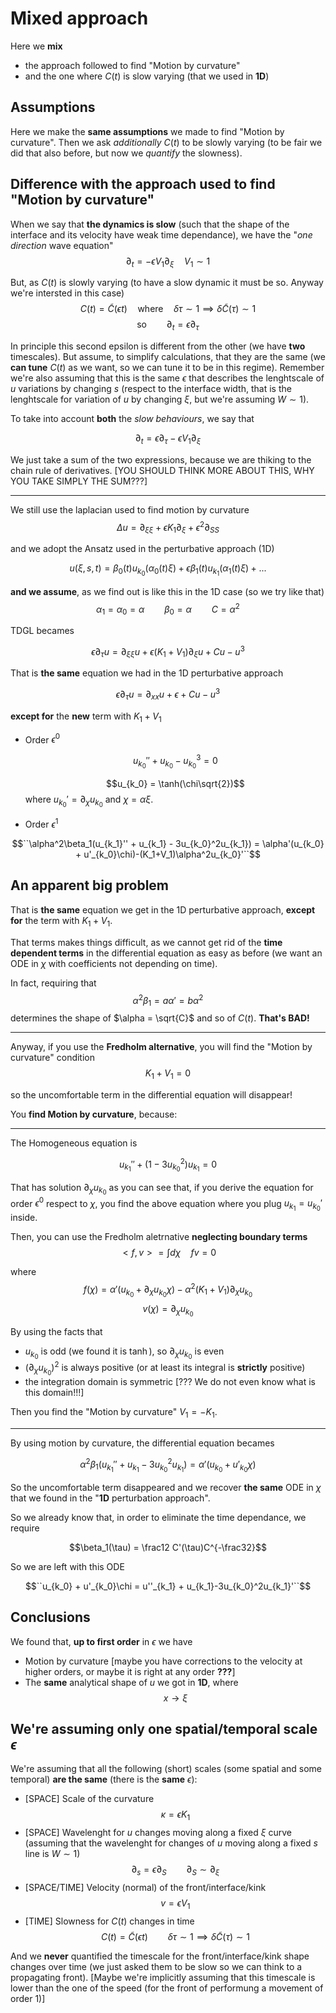 # Mixed approach

Here we **mix** 
- the approach followed to find "Motion by curvature"
- and the one where $C(t)$ is slow varying (that we used in **1D**)

## Assumptions
Here we make the **same assumptions** we made to find "Motion by curvature".
Then we ask _additionally_ $C(t)$ to be slowly varying (to be fair we did that also before, but now we _quantify_ the slowness).

## Difference with the approach used to find "Motion by curvature"

When we say that **the dynamics is slow** (such that the shape of the interface and its velocity have weak time dependance), we have the "_one direction_ wave equation"
$$\partial_t = -\epsilon V_1 \partial_{\xi}\quad V_1\sim 1$$

But, as $C(t)$ is slowly varying (to have a slow dynamic it must be so. Anyway we're intersted in this case)
$$C(t) = \tilde{C}(\epsilon t)\quad\text{where}\quad \delta\tau\sim1\implies\delta\tilde{C}(\tau)\sim1$$
$$\text{so}\qquad \partial_t = \epsilon\partial_{\tau}$$

In principle this second epsilon is different from the other (we have **two** timescales).
But assume, to simplify calculations, that they are the same (we **can tune** $C(t)$ as we want, so we can tune it to be in this regime).
Remember we're also assuming that this is the same $\epsilon$ that describes the lenghtscale of $u$ variations by changing $s$ (respect to the interface width, that is the lenghtscale for variation of $u$ by changing $\xi$, but we're assuming $W\sim 1$).



To take into account **both** the _slow behaviours_, we say that

$$\partial_t = \epsilon\partial_{\tau} - \epsilon V_1\partial_{\xi}$$

We just take a sum of the two expressions, because we are thiking to the chain rule of derivatives.
[YOU SHOULD THINK MORE ABOUT THIS, WHY YOU TAKE SIMPLY THE SUM???]

-------------

We still use the laplacian used to find motion by curvature
$$\Delta u = \partial_{\xi\xi} + \epsilon K_1\partial_{\xi} + \epsilon^2\partial_{SS}$$

and we adopt the Ansatz used in the perturbative approach (1D)

$$u(\xi,s,t) = \beta_0(t) u_{k_0}(\alpha_0(t)\xi) + \epsilon\beta_1(t) u_{k_1}(\alpha_1(t)\xi) + ...$$

**and we assume**, as we find out is like this in the 1D case (so we try like that)
$$\alpha_1 = \alpha_0 = \alpha \qquad \beta_0 = \alpha\qquad C = \alpha^2$$

TDGL becames

$$\epsilon\partial_{\tau} u = \partial_{\xi\xi}u + \epsilon (K_1+V_1)\partial_{\xi} u + Cu - u^3$$

That is **the same** equation we had in the 1D perturbative approach

$$\epsilon\partial_{\tau} u = \partial_{xx}u + \epsilon + Cu - u^3$$

**except for** the **new** term with $K_1+V_1$

- Order $\epsilon^0$

    $$u_{k_0}'' + u_{k_0} - u_{k_0}^3 = 0$$

    $$u_{k_0} = \tanh(\chi\sqrt{2})$$
    where $u_{k_0}' = \partial_{\chi}u_{k_0}$ and $\chi = \alpha\xi$.

- Order $\epsilon^1$

$$``\alpha^2\beta_1(u_{k_1}'' + u_{k_1} - 3u_{k_0}^2u_{k_1}) = \alpha'(u_{k_0} + u'_{k_0}\chi)-(K_1+V_1)\alpha^2u_{k_0}'``$$

## An apparent big problem

That is **the same** equation we get in the 1D perturbative approach, **except for** the term with $K_1+V_1$.

That terms makes things difficult, as we cannot get rid of the **time dependent terms** in the differential equation as easy as before (we want an ODE in $\chi$ with coefficients not depending on time).

In fact, requiring that
$$\alpha^2\beta_1 = a\alpha' = b\alpha^2$$
determines the shape of $\alpha = \sqrt{C}$ and so of $C(t)$. **That's BAD!**

-------------------

Anyway, if you use the **Fredholm alternative**, you will find the "Motion by curvature" condition
$$K_1 + V_1 = 0$$

so the uncomfortable term in the differential equation will disappear!

You **find Motion by curvature**, because:

---------------

The Homogeneous equation is

$$u_{k_1}''+(1-3u_{k_0}^2)u_{k_1} = 0$$

That has solution $\partial_{\chi}u_{k_0}$ as you can see that, if you derive the equation for order $\epsilon^0$ respect to $\chi$, you find the above equation where you plug $u_{k_1} = u_{k_0}'$ inside.

Then, you can use the Fredholm aletrnative **neglecting boundary terms**
$$<f,v> = \int d\chi\quad fv = 0$$

where 
$$f(\chi) = \alpha'(u_{k_0} + \partial_{\chi}u_{k_0}\chi) - \alpha^2(K_1+V_1)\partial_{\chi}u_{k_0}$$
$$v(\chi) = \partial_{\chi}u_{k_0}$$

By using the facts that
- $u_{k_0}$ is odd (we found it is $\tanh$), so $\partial_{\chi}u_{k_0}$ is even
- $(\partial_{\chi}u_{k_0})^2$ is always positive (or at least its integral is **strictly** positive)
- the integration domain is symmetric [??? We do not even know what is this domain!!!]

Then you find the "Motion by curvature" $V_1 = - K_1$.


-------------------

By using motion by curvature, the differential equation becames

$$\alpha^2\beta_1(u_{k_1}'' + u_{k_1} - 3u_{k_0}^2u_{k_1}) = \alpha'(u_{k_0} + u'_{k_0}\chi)$$

So the uncomfortable term disappeared and we recover **the same** ODE in $\chi$ that we found in the "**1D** perturbation approach".

So we already know that, in order to eliminate the time dependance, we require

$$\beta_1(\tau) = \frac12 C'(\tau)C^{-\frac32}$$

So we are left with this ODE

$$``u_{k_0} + u'_{k_0}\chi = u''_{k_1} + u_{k_1}-3u_{k_0}^2u_{k_1}'``$$

## Conclusions

We found that, **up to first order** in $\epsilon$ we have
- Motion by curvature [maybe you have corrections to the velocity at higher orders, or maybe it is right at any order **???**]
- The **same** analytical shape of $u$ we got in **1D**, where $$x \rightarrow \xi$$

## We're assuming only one spatial/temporal scale $\epsilon$
We're assuming that all the following (short) scales (some spatial and some temporal) **are the same** (there is the **same** $\epsilon$):

- [SPACE] Scale of the curvature 
$$\kappa = \epsilon K_1$$
- [SPACE] Wavelenght for $u$ changes moving along a fixed $\xi$ curve (assuming that the wavelenght for changes of $u$ moving along a fixed $s$ line is $W\sim 1$) 
$$\partial_{s} = \epsilon\partial_S\qquad \partial_S\sim\partial_{\xi}$$
- [SPACE/TIME] Velocity (normal) of the front/interface/kink
$$v = \epsilon V_1$$
- [TIME] Slowness for $C(t)$ changes in time
$$C(t)=\tilde{C}(\epsilon t)\qquad \delta\tau\sim 1 \implies \delta\tilde{C}(\tau)\sim 1$$

And we **never** quantified the timescale for the front/interface/kink shape changes over time (we just asked them to be slow so we can think to a propagating front).
[Maybe we're implicitly assuming that this timescale is lower than the one of the speed (for the front of performung a movement of order 1)]